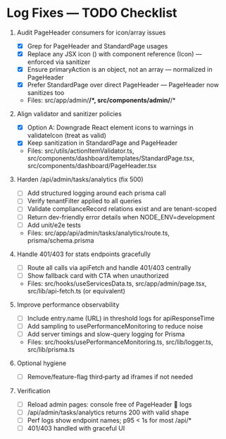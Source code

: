 # Log Fixes — TODO Checklist

1) Audit PageHeader consumers for icon/array issues
   - [x] Grep for PageHeader and StandardPage usages
   - [x] Replace any JSX icon (<Icon />) with component reference (Icon) — enforced via sanitizer
   - [x] Ensure primaryAction is an object, not an array — normalized in PageHeader
   - [x] Prefer StandardPage over direct PageHeader — PageHeader now sanitizes too
   - Files: src/app/admin/**/*, src/components/admin/**/*

2) Align validator and sanitizer policies
   - [x] Option A: Downgrade React element icons to warnings in validateIcon (treat as valid)
   - [x] Keep sanitization in StandardPage and PageHeader
   - Files: src/utils/actionItemValidator.ts, src/components/dashboard/templates/StandardPage.tsx, src/components/dashboard/PageHeader.tsx

3) Harden /api/admin/tasks/analytics (fix 500)
   - [ ] Add structured logging around each prisma call
   - [ ] Verify tenantFilter applied to all queries
   - [ ] Validate complianceRecord relations exist and are tenant-scoped
   - [ ] Return dev-friendly error details when NODE_ENV=development
   - [ ] Add unit/e2e tests
   - Files: src/app/api/admin/tasks/analytics/route.ts, prisma/schema.prisma

4) Handle 401/403 for stats endpoints gracefully
   - [ ] Route all calls via apiFetch and handle 401/403 centrally
   - [ ] Show fallback card with CTA when unauthorized
   - Files: src/hooks/useServicesData.ts, src/app/admin/page.tsx, src/lib/api-fetch.ts (or equivalent)

5) Improve performance observability
   - [ ] Include entry.name (URL) in threshold logs for apiResponseTime
   - [ ] Add sampling to usePerformanceMonitoring to reduce noise
   - [ ] Add server timings and slow-query logging for Prisma
   - Files: src/hooks/usePerformanceMonitoring.ts, src/lib/logger.ts, src/lib/prisma.ts

6) Optional hygiene
   - [ ] Remove/feature-flag third‑party ad iframes if not needed

7) Verification
   - [ ] Reload admin pages: console free of PageHeader 🚨 logs
   - [ ] /api/admin/tasks/analytics returns 200 with valid shape
   - [ ] Perf logs show endpoint names; p95 < 1s for most /api/*
   - [ ] 401/403 handled with graceful UI
